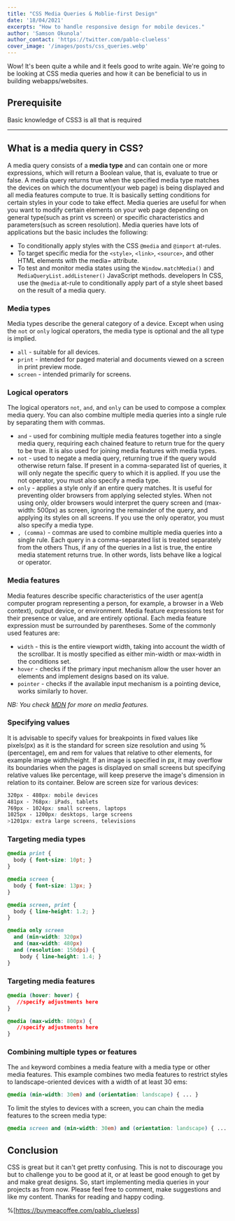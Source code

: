 ```yaml
---
title: "CSS Media Queries & Moblie-first Design"
date: '18/04/2021'
excerpts: "How to handle responsive design for mobile devices."
author: 'Samson Okunola'
author_contact: 'https://twitter.com/pablo-clueless'
cover_image: '/images/posts/css_queries.webp'
---
```


Wow! It's been quite a while and it feels good to write again. We're going to be looking at CSS media queries and how it can be beneficial to us in building webapps/websites.

## Prerequisite

Basic knowledge of CSS3 is all that is required

---------------------------------------------------------------------------------------------------------------

## What is a media query in CSS?

A media query consists of a **media type** and can contain one or more expressions, which will return a Boolean value, that is, evaluate to true or false. A media query returns true when the specified media type matches the devices on which the document(your web page) is being displayed and all media features compute to true. It is basically setting conditions for certain styles in your code to take effect. Media queries are useful for when you want to modify certain elements on your web page depending on general type(such as print vs screen) or specific characteristics and parameters(such as screen resolution). Media queries have lots of applications but the basic includes the following:

- To conditionally apply styles with the CSS `@media` and `@import` at-rules.
- To target specific media for the `<style>`, `<link>`, `<source>`, and other HTML elements with the media= attribute.
- To test and monitor media states using the `Window.matchMedia()` and `MediaQueryList.addListener()` JavaScript methods. developers In CSS, use the `@media` at-rule to conditionally apply part of a style sheet based on the result of a media query.

### Media types

Media types describe the general category of a device. Except when using the `not` or `only` logical operators, the media type is optional and the all type is implied.

- `all` - suitable for all devices.
- `print` - intended for paged material and documents viewed on a screen in print preview mode.
- `screen` - intended primarily for screens.

### Logical operators

The logical operators `not`, `and`, and `only` can be used to compose a complex media query. You can also combine multiple media queries into a single rule by separating them with commas.

- `and` - used for combining multiple media features together into a single media query, requiring each chained feature to return true for the query to be true. It is also used for joining media features with media types.
- `not` - used to negate a media query, returning true if the query would otherwise return false. If present in a comma-separated list of queries, it will only negate the specific query to which it is applied. If you use the not operator, you must also specify a media type.
- `only` - applies a style only if an entire query matches. It is useful for preventing older browsers from applying selected styles. When not using only, older browsers would interpret the query screen and (max-width: 500px) as screen, ignoring the remainder of the query, and applying its styles on all screens. If you use the only operator, you must also specify a media type.
- `, (comma)` - commas are used to combine multiple media queries into a single rule. Each query in a comma-separated list is treated separately from the others Thus, if any of the queries in a list is true, the entire media statement returns true. In other words, lists behave like a logical or operator.

### Media features

Media features describe specific characteristics of the user agent(a computer program representing a person, for example, a browser in a Web context), output device, or environment. Media feature expressions test for their presence or value, and are entirely optional. Each media feature expression must be surrounded by parentheses. Some of the commonly used features are:

- `width` - this is the entire viewport width, taking into account the width of the scrollbar. It is mostly specified as either min-width or max-width in the conditions set.
- `hover` - checks if the primary input mechanism allow the user hover an elements and implement designs based on its value.
- `pointer` - checks if the available input mechanism is a pointing device, works similarly to hover.

*NB: You check [MDN](https://developer.mozilla.org/en-US/docs/Web/CSS/@media#media_types) for more on media features.*

### Specifying values

It is advisable to specify values for breakpoints in fixed values like pixels(px) as it is the standard for screen size resolution and using %(percentage), em and rem for values that relative to other elements, for example image width/height. If an image is specified in px, it may overflow its boundaries when the pages is displayed on small screens but specifying relative values like percentage, will keep preserve the image's dimension in relation to its container. Below are screen size for various devices:

```css
320px - 480px: mobile devices
481px - 768px: iPads, tablets
769px - 1024px: small screens, laptops
1025px - 1200px: desktops, large screens
>1201px: extra large screens, televisions
```

### Targeting media types

```css
@media print {
  body { font-size: 10pt; }
}

@media screen {
  body { font-size: 13px; }
}

@media screen, print {
  body { line-height: 1.2; }
}

@media only screen
  and (min-width: 320px)
  and (max-width: 480px)
  and (resolution: 150dpi) {
    body { line-height: 1.4; }
}
```

### Targeting media features

```css
@media (hover: hover) {
   //specify adjustments here
}

@media (max-width: 800px) {
   //specify adjustments here
}
```

### Combining multiple types or features

The `and` keyword combines a media feature with a media type or other media features. This example combines two media features to restrict styles to landscape-oriented devices with a width of at least 30 ems:

```css
@media (min-width: 30em) and (orientation: landscape) { ... }
```

To limit the styles to devices with a screen, you can chain the media features to the screen media type:

```css
@media screen and (min-width: 30em) and (orientation: landscape) { ... }
```

## Conclusion

CSS is great but it can't get pretty confusing. This is not to discourage you but to challenge you to be good at it, or at least be good enough to get by and make great designs. So, start implementing media queries in your projects as from now. Please feel free to comment, make suggestions and like my content. Thanks for reading and happy coding.

%[https://buymeacoffee.com/pablo_clueless]
